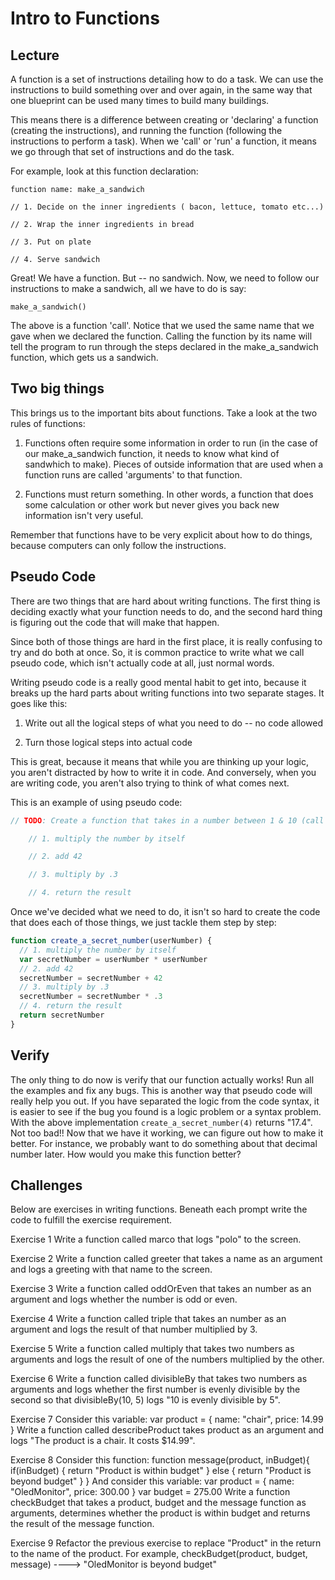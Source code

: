 
# Intro to Functions
## Lecture
A function is a set of instructions detailing how to do a task. We can use the instructions to build something over and over again, in the same way that one blueprint can be used many times to build many buildings.

This means there is a difference between creating or 'declaring' a function (creating the instructions), and running the function (following the instructions to perform a task). When we 'call' or 'run' a function, it means we go through that set of instructions and do the task.  

For example, look at this function declaration:

```
function name: make_a_sandwich

// 1. Decide on the inner ingredients ( bacon, lettuce, tomato etc...)

// 2. Wrap the inner ingredients in bread

// 3. Put on plate

// 4. Serve sandwich

```

Great! We have a function. But -- no sandwich. Now, we need to follow our instructions to make a sandwich, all we have to do is say:
```
make_a_sandwich()
```
The above is a function 'call'. Notice that we used the same name that we gave when we declared the function. Calling the function by its name will tell the program to run through the steps declared in the make_a_sandwich function, which gets us a sandwich.

## Two big things

This brings us to the important bits about functions. Take a look at the two rules of functions:

1. Functions often require some information in order to run (in the case of our make_a_sandwich function, it needs to know what kind of sandwhich to make). Pieces of outside information that are used when a function runs are called 'arguments' to that function.

2. Functions must return something. In other words, a function that does some calculation or other work but never gives you back new information isn't very useful.

Remember that functions have to be very explicit about how to do things, because computers can only follow the instructions.


## Pseudo Code

There are two things that are hard about writing functions. The first thing is deciding exactly what your function needs to do, and the second hard thing is figuring out the code that will make that happen.

Since both of those things are hard in the first place, it is really confusing to try and do both at once. So, it is common practice to write what we call pseudo code, which isn't actually code at all, just normal words.

Writing pseudo code is a really good mental habit to get into, because it breaks up the hard parts about writing functions into two separate stages. It goes like this:


1. Write out all the logical steps of what you need to do -- no code allowed

2. Turn those logical steps into actual code

This is great, because it means that while you are thinking up your logic, you aren't distracted by how to write it in code. And conversely, when you are writing code, you aren't also trying to think of what comes next.


This is an example of using pseudo code:

```javascript
// TODO: Create a function that takes in a number between 1 & 10 (call this number: userNumber) and gives back a new, hard to guess number

	// 1. multiply the number by itself

	// 2. add 42

	// 3. multiply by .3

	// 4. return the result

```

Once we've decided what we need to do, it isn't so hard to create the code that does each of those things, we just tackle them step by step:

```javascript
function create_a_secret_number(userNumber) {
  // 1. multiply the number by itself
  var secretNumber = userNumber * userNumber
  // 2. add 42
  secretNumber = secretNumber + 42
  // 3. multiply by .3
  secretNumber = secretNumber * .3
  // 4. return the result
  return secretNumber
}
```

## Verify

The only thing to do now is verify that our function actually works! Run all the examples and fix any bugs.
This is another way that pseudo code will really help you out. If you have separated the logic from the code syntax, it is easier to see if the bug you found is a logic problem or a syntax problem.
With the above implementation `create_a_secret_number(4)` returns "17.4". Not too bad!! Now that we have it working, we can figure out how to make it better. For instance, we probably want to do something about that decimal number later. How would you make this function better?

## Challenges



Below are exercises in writing functions. Beneath each prompt write the code to fulfill the exercise requirement.

Exercise 1
Write a function called marco that logs "polo" to the screen.

Exercise 2
Write a function called greeter that takes a name as an argument and logs a greeting with that name to the screen.

Exercise 3
Write a function called oddOrEven that takes an number as an argument and logs whether the number is odd or even.

Exercise 4
Write a function called triple that takes an number as an argument and logs the result of that number multiplied by 3.

Exercise 5
Write a function called multiply that takes two numbers as arguments and logs the result of one of the numbers multiplied by the other.

Exercise 6
Write a function called divisibleBy that takes two numbers as arguments and logs whether the first number is evenly divisible by the second so that divisibleBy(10, 5) logs "10 is evenly divisible by 5".

Exercise 7
Consider this variable:
var product = { name: "chair", price: 14.99 }
Write a function called describeProduct takes product as an argument and logs "The product is a chair. It costs $14.99".

Exercise 8
Consider this function:
function message(product, inBudget){
  if(inBudget) {
    return "Product is within budget"
  } else {
    return "Product is beyond budget"
  }
}
And consider this variable:
var product = { name: "OledMonitor", price: 300.00 }
var budget = 275.00
Write a function checkBudget that takes a product, budget and the message function as arguments, determines whether the product is within budget and returns the result of the message function.

Exercise 9
Refactor the previous exercise to replace "Product" in the return to the name of the product.
For example, checkBudget(product, budget, message) ----> "OledMonitor is beyond budget"

